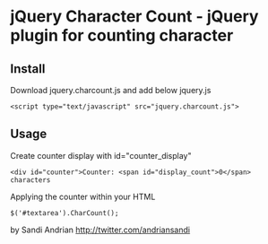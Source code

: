 jQuery Character Count - jQuery plugin for counting character 
==============


## Install
Download jquery.charcount.js and add below jquery.js

    <script type="text/javascript" src="jquery.charcount.js">
    
## Usage
Create counter display with id="counter_display"

    <div id="counter">Counter: <span id="display_count">0</span> characters
    
Applying the counter within your HTML

    $('#textarea').CharCount();

by Sandi Andrian http://twitter.com/andriansandi